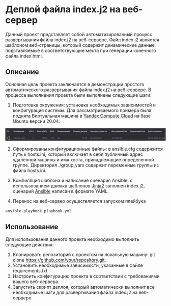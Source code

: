 # Деплой файла index.j2 на веб-сервер
Данный проект представляет собой автоматизированный процесс развертывания файла index.j2 на веб-сервере. Файл index.j2 является шаблоном веб-страницы, который содержит динамические данные, подставляемые в соответствующие места при генерации конечного файла index.html.

## Описание
Основная цель проекта заключается в демонстрации простого автоматического развертывания файла index.j2 на веб-сервере. В процессе вылолнения проекта были выполнены следующие шаги:

1. Подготовка окружения: установка необходимых зависимостей и конфигурация системы.
Для рассматриваемого примера была поднята Виртуальная машина в [Yandex Compute Cloud](https://cloud.yandex.ru/docs/compute/) на базе Ubuntu версии 20.04.

![pic](Untitled.png)

2. Сформированы конфигурационные файлы: в ansible.cfg содержится путь к hosts.ini, который включает в себя публичный адрес удаленной машины и имя хоста, принадлежащие определенной группе. Директория ./group_vars содержит переменные группы из файла hosts.ini.

3. Компиляция шаблона и написание сценария Ansible: с использованием движка шаблонов [Jinja2](https://jinja.palletsprojects.com/en/3.1.x/) заполнен index.j2,
сценарий [Ansible](https://docs.ansible.com/) написан в формате YAML.

3. Перенос на веб-сервер осуществляется запуском плейбука
```bash
ansible-playbook playbook.yml
```

## Использование
Для использования данного проекта необходимо выполнить следующие действия:

1. Клонировать репозиторий с проектом на локальную машину: git clone https://github.com/your/repository.git.
2. Установить необходимые зависимости, указанные в файле requirements.txt.
3. Настроить конфигурацию проекта в соответствии с требованиями вашего веб-сервера.
4. Запустить скрипт деплоя, который автоматически выполнит все необходимые шаги для развертывания файла index.j2 на веб-сервере.